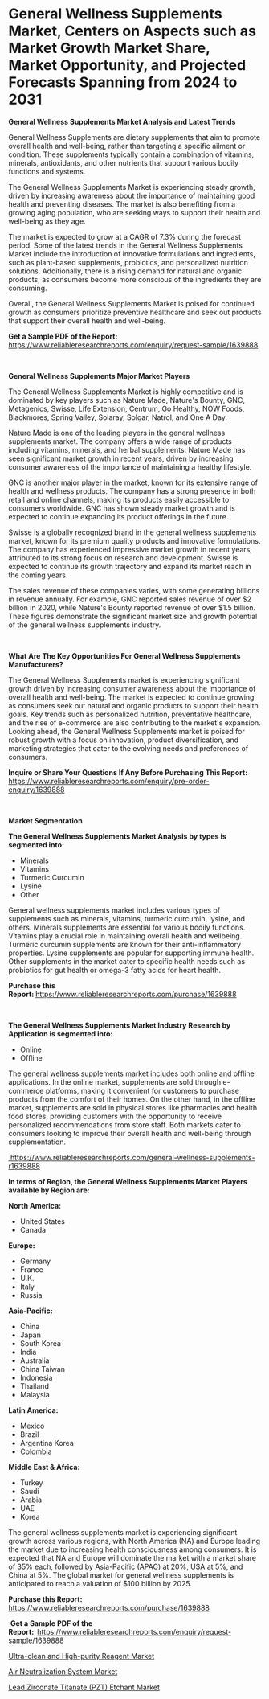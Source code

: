 <p><h1>General Wellness Supplements Market, Centers on Aspects such as Market Growth Market Share, Market Opportunity, and Projected Forecasts Spanning from 2024 to 2031</h1></p><p><strong>General Wellness Supplements Market Analysis and Latest Trends</strong></p>
<p><p>General Wellness Supplements are dietary supplements that aim to promote overall health and well-being, rather than targeting a specific ailment or condition. These supplements typically contain a combination of vitamins, minerals, antioxidants, and other nutrients that support various bodily functions and systems.</p><p>The General Wellness Supplements Market is experiencing steady growth, driven by increasing awareness about the importance of maintaining good health and preventing diseases. The market is also benefiting from a growing aging population, who are seeking ways to support their health and well-being as they age.</p><p>The market is expected to grow at a CAGR of 7.3% during the forecast period. Some of the latest trends in the General Wellness Supplements Market include the introduction of innovative formulations and ingredients, such as plant-based supplements, probiotics, and personalized nutrition solutions. Additionally, there is a rising demand for natural and organic products, as consumers become more conscious of the ingredients they are consuming.</p><p>Overall, the General Wellness Supplements Market is poised for continued growth as consumers prioritize preventive healthcare and seek out products that support their overall health and well-being.</p></p>
<p><strong>Get a Sample PDF of the Report:&nbsp;</strong> <a href="https://www.reliableresearchreports.com/enquiry/request-sample/1639888">https://www.reliableresearchreports.com/enquiry/request-sample/1639888</a></p>
<p>&nbsp;</p>
<p><strong>General Wellness Supplements Major Market Players</strong></p>
<p><p>The General Wellness Supplements Market is highly competitive and is dominated by key players such as Nature Made, Nature's Bounty, GNC, Metagenics, Swisse, Life Extension, Centrum, Go Healthy, NOW Foods, Blackmores, Spring Valley, Solaray, Solgar, Natrol, and One A Day. </p><p>Nature Made is one of the leading players in the general wellness supplements market. The company offers a wide range of products including vitamins, minerals, and herbal supplements. Nature Made has seen significant market growth in recent years, driven by increasing consumer awareness of the importance of maintaining a healthy lifestyle.</p><p>GNC is another major player in the market, known for its extensive range of health and wellness products. The company has a strong presence in both retail and online channels, making its products easily accessible to consumers worldwide. GNC has shown steady market growth and is expected to continue expanding its product offerings in the future.</p><p>Swisse is a globally recognized brand in the general wellness supplements market, known for its premium quality products and innovative formulations. The company has experienced impressive market growth in recent years, attributed to its strong focus on research and development. Swisse is expected to continue its growth trajectory and expand its market reach in the coming years.</p><p>The sales revenue of these companies varies, with some generating billions in revenue annually. For example, GNC reported sales revenue of over $2 billion in 2020, while Nature's Bounty reported revenue of over $1.5 billion. These figures demonstrate the significant market size and growth potential of the general wellness supplements industry.</p></p>
<p>&nbsp;</p>
<p><strong>What Are The Key Opportunities For General Wellness Supplements Manufacturers?</strong></p>
<p><p>The General Wellness Supplements market is experiencing significant growth driven by increasing consumer awareness about the importance of overall health and well-being. The market is expected to continue growing as consumers seek out natural and organic products to support their health goals. Key trends such as personalized nutrition, preventative healthcare, and the rise of e-commerce are also contributing to the market's expansion. Looking ahead, the General Wellness Supplements market is poised for robust growth with a focus on innovation, product diversification, and marketing strategies that cater to the evolving needs and preferences of consumers.</p></p>
<p><strong>Inquire or Share Your Questions If Any Before Purchasing This Report:</strong> <a href="https://www.reliableresearchreports.com/enquiry/pre-order-enquiry/1639888">https://www.reliableresearchreports.com/enquiry/pre-order-enquiry/1639888</a></p>
<p>&nbsp;</p>
<p><strong>Market Segmentation</strong></p>
<p><strong>The General Wellness Supplements Market Analysis by types is segmented into:</strong></p>
<p><ul><li>Minerals</li><li>Vitamins</li><li>Turmeric Curcumin</li><li>Lysine</li><li>Other</li></ul></p>
<p><p>General wellness supplements market includes various types of supplements such as minerals, vitamins, turmeric curcumin, lysine, and others. Minerals supplements are essential for various bodily functions. Vitamins play a crucial role in maintaining overall health and wellbeing. Turmeric curcumin supplements are known for their anti-inflammatory properties. Lysine supplements are popular for supporting immune health. Other supplements in the market cater to specific health needs such as probiotics for gut health or omega-3 fatty acids for heart health.</p></p>
<p><strong>Purchase this Report:&nbsp;</strong><a href="https://www.reliableresearchreports.com/purchase/1639888">https://www.reliableresearchreports.com/purchase/1639888</a></p>
<p>&nbsp;</p>
<p><strong>The General Wellness Supplements Market Industry Research by Application is segmented into:</strong></p>
<p><ul><li>Online</li><li>Offline</li></ul></p>
<p><p>The general wellness supplements market includes both online and offline applications. In the online market, supplements are sold through e-commerce platforms, making it convenient for customers to purchase products from the comfort of their homes. On the other hand, in the offline market, supplements are sold in physical stores like pharmacies and health food stores, providing customers with the opportunity to receive personalized recommendations from store staff. Both markets cater to consumers looking to improve their overall health and well-being through supplementation.</p></p>
<p><a href="https://www.reliableresearchreports.com/general-wellness-supplements-r1639888">&nbsp;https://www.reliableresearchreports.com/general-wellness-supplements-r1639888</a></p>
<p><strong>In terms of Region, the General Wellness Supplements Market Players available by Region are:</strong></p>
<p>
    <p> <strong> North America: </strong>
        <ul>
            <li>United States</li>
            <li>Canada</li>
        </ul>
        </p> 
    <p> <strong> Europe: </strong>
        <ul>
            <li>Germany</li>
            <li>France</li>
            <li>U.K.</li>
            <li>Italy</li>
            <li>Russia</li>
        </ul>
        </p> 
    <p> <strong> Asia-Pacific: </strong>
        <ul>
            <li>China</li>
            <li>Japan</li>
            <li>South Korea</li>
            <li>India</li>
            <li>Australia</li>
            <li>China Taiwan</li>
            <li>Indonesia</li>
            <li>Thailand</li>
            <li>Malaysia</li>
        </ul>
        </p> 
    <p> <strong> Latin America: </strong>
        <ul>
            <li>Mexico</li>
            <li>Brazil</li>
            <li>Argentina Korea</li>
            <li>Colombia</li>
        </ul>
        </p> 
    <p> <strong> Middle East & Africa: </strong>
        <ul>
            <li>Turkey</li>
            <li>Saudi</li>
            <li>Arabia</li>
            <li>UAE</li>
            <li>Korea</li>
        </ul>
    </p>
    </p>
<p><p>The general wellness supplements market is experiencing significant growth across various regions, with North America (NA) and Europe leading the market due to increasing health consciousness among consumers. It is expected that NA and Europe will dominate the market with a market share of 35% each, followed by Asia-Pacific (APAC) at 20%, USA at 5%, and China at 5%. The global market for general wellness supplements is anticipated to reach a valuation of $100 billion by 2025.</p></p>
<p><strong>Purchase this Report: </strong><a href="https://www.reliableresearchreports.com/purchase/1639888">https://www.reliableresearchreports.com/purchase/1639888</a></p>
<p>&nbsp;<strong>Get a Sample PDF of the Report:&nbsp;&nbsp;</strong><a href="https://www.reliableresearchreports.com/enquiry/request-sample/1639888">https://www.reliableresearchreports.com/enquiry/request-sample/1639888</a></p>
<p><strong></strong></p>
<p><p><a href="https://github.com/fauzi1101fauzi/Market-Research-Report-List-1/blob/main/ultra-clean-and-high-purity-reagent-market.md">Ultra-clean and High-purity Reagent Market</a></p><p><a href="https://view.publitas.com/reportprime-1/air-neutralization-system-market-global-market-insights-and-sales-trends-2024-to-2031/">Air Neutralization System Market</a></p><p><a href="https://github.com/isharif044/Market-Research-Report-List-1/blob/main/lead-zirconate-titanate-pzt-etchant-market.md">Lead Zirconate Titanate (PZT) Etchant Market</a></p></p>